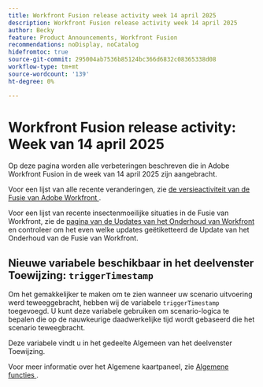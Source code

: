 ```yaml
---
title: Workfront Fusion release activity week 14 april 2025
description: Workfront Fusion release activity week 14 april 2025
author: Becky
feature: Product Announcements, Workfront Fusion
recommendations: noDisplay, noCatalog
hidefromtoc: true
source-git-commit: 295004ab7536b85124bc366d6832c08365338d08
workflow-type: tm+mt
source-wordcount: '139'
ht-degree: 0%

---
```


# Workfront Fusion release activity: Week van 14 april 2025

Op deze pagina worden alle verbeteringen beschreven die in Adobe Workfront Fusion in de week van 14 april 2025 zijn aangebracht.

Voor een lijst van alle recente veranderingen, zie [ de versieactiviteit van de Fusie van Adobe Workfront ](/help/workfront-fusion/fusion-product-releases/fusion-release-activity.md).

Voor een lijst van recente insectenmoeilijke situaties in de Fusie van Workfront, zie de [ pagina van de Updates van het Onderhoud van Workfront ](https://experienceleague.adobe.com/en/docs/workfront-known-issues/releases/current-updates) en controleer om het even welke updates geëtiketteerd de Update van het Onderhoud van de Fusie van Workfront.

## Nieuwe variabele beschikbaar in het deelvenster Toewijzing: `triggerTimestamp`

Om het gemakkelijker te maken om te zien wanneer uw scenario uitvoering werd teweeggebracht, hebben wij de variabele `triggerTimestamp` toegevoegd. U kunt deze variabele gebruiken om scenario-logica te bepalen die op de nauwkeurige daadwerkelijke tijd wordt gebaseerd die het scenario teweegbracht.

Deze variabele vindt u in het gedeelte Algemeen van het deelvenster Toewijzing.

Voor meer informatie over het Algemene kaartpaneel, zie [ Algemene functies ](/help/workfront-fusion/references/mapping-panel/functions/general-functions.md).

